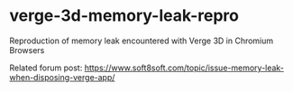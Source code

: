# verge-3d-memory-leak-repro
Reproduction of memory leak encountered with Verge 3D in Chromium Browsers

Related forum post: https://www.soft8soft.com/topic/issue-memory-leak-when-disposing-verge-app/
